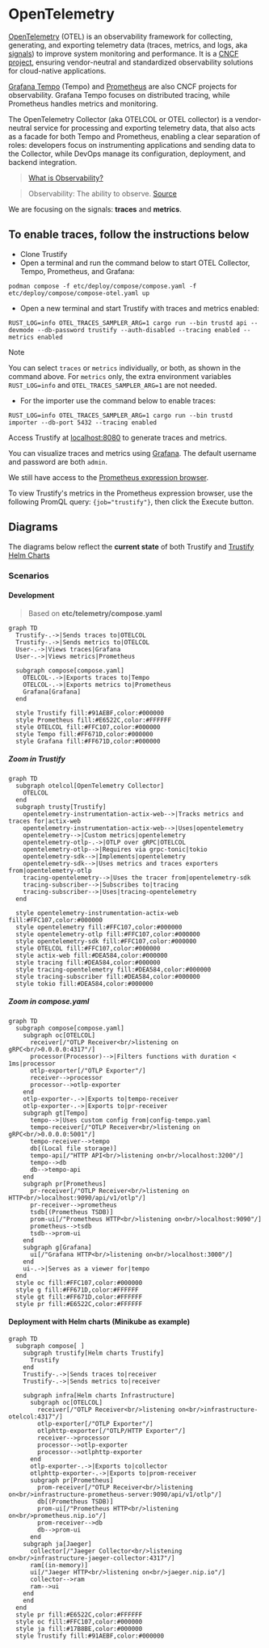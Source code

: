 # OpenTelemetry

[OpenTelemetry](https://opentelemetry.io/) (OTEL) is an observability framework for collecting, generating,
and exporting telemetry data (traces, metrics, and logs, aka [signals](https://opentelemetry.io/docs/concepts/signals/))
to improve system monitoring and performance. It is a [CNCF project](https://www.cncf.io/projects/opentelemetry/),
ensuring vendor-neutral and standardized observability solutions for cloud-native applications.

[Grafana Tempo](https://grafana.com/oss/tempo/) (Tempo) and [Prometheus](https://prometheus.io/) are also CNCF projects for observability.
Grafana Tempo focuses on distributed tracing, while Prometheus handles metrics and monitoring.

The OpenTelemetry Collector (aka OTELCOL or OTEL collector) is a vendor-neutral service for
processing and exporting telemetry data, that also acts as a facade for both Tempo and Prometheus,
enabling a clear separation of roles: developers focus on instrumenting applications and sending data to the Collector,
while DevOps manage its configuration, deployment, and backend integration.

> [What is Observability?](https://www.brendangregg.com/blog/2021-05-23/what-is-observability.html)

> Observability: The ability to observe. [Source](https://www.brendangregg.com/blog/2021-05-23/what-is-observability.html)

We are focusing on the signals: **traces** and **metrics**.

## To enable traces, follow the instructions below

* Clone Trustify
* Open a terminal and run the command below to start OTEL Collector, Tempo, Prometheus, and Grafana:

```shell
podman compose -f etc/deploy/compose/compose.yaml -f etc/deploy/compose/compose-otel.yaml up
```

* Open a new terminal and start Trustify with traces and metrics enabled:

```shell
RUST_LOG=info OTEL_TRACES_SAMPLER_ARG=1 cargo run --bin trustd api --devmode --db-password trustify --auth-disabled --tracing enabled --metrics enabled
```

>[!NOTE]
> You can select `traces` or `metrics` individually, or both, as shown in the command above.
> For `metrics` only, the extra environment variables `RUST_LOG=info` and `OTEL_TRACES_SAMPLER_ARG=1` are not needed.

* For the importer use the command below to enable traces:

```shell
RUST_LOG=info OTEL_TRACES_SAMPLER_ARG=1 cargo run --bin trustd importer --db-port 5432 --tracing enabled
```

Access Trustify at [localhost:8080](http://localhost:8080) to generate traces and metrics.

You can visualize traces and metrics using [Grafana](http://localhost:3000/). The default username and password are both `admin`.

We still have access to the [Prometheus expression browser](http://localhost:9090).

To view Trustify's metrics in the Prometheus expression browser, use the following PromQL query: `{job="trustify"}`, then click the Execute button.

## Diagrams

The diagrams below reflect the **current state** of both Trustify and [Trustify Helm Charts](https://github.com/trustification/trustify-helm-charts)

### Scenarios

#### Development

> Based on **etc/telemetry/compose.yaml**

```mermaid
graph TD
  Trustify-.->|Sends traces to|OTELCOL
  Trustify-.->|Sends metrics to|OTELCOL
  User-.->|Views traces|Grafana
  User-.->|Views metrics|Prometheus

  subgraph compose[compose.yaml]
    OTELCOL-.->|Exports traces to|Tempo
    OTELCOL-.->|Exports metrics to|Prometheus
    Grafana[Grafana]
  end

  style Trustify fill:#91AEBF,color:#000000
  style Prometheus fill:#E6522C,color:#FFFFFF
  style OTELCOL fill:#FFC107,color:#000000
  style Tempo fill:#FF671D,color:#000000
  style Grafana fill:#FF671D,color:#000000
```

##### Zoom in Trustify

```mermaid
graph TD
  subgraph otelcol[OpenTelemetry Collector]
    OTELCOL
  end
  subgraph trusty[Trustify]
    opentelemetry-instrumentation-actix-web-->|Tracks metrics and traces for|actix-web
    opentelemetry-instrumentation-actix-web-->|Uses|opentelemetry
    opentelemetry-->|Custom metrics|opentelemetry
    opentelemetry-otlp-.->|OTLP over gRPC|OTELCOL
    opentelemetry-otlp-->|Requires via grpc-tonic|tokio
    opentelemetry-sdk-->|Implements|opentelemetry
    opentelemetry-sdk-->|Uses metrics and traces exporters from|opentelemetry-otlp
    tracing-opentelemetry-->|Uses the tracer from|opentelemetry-sdk
    tracing-subscriber-->|Subscribes to|tracing
    tracing-subscriber-->|Uses|tracing-opentelemetry
  end

  style opentelemetry-instrumentation-actix-web fill:#FFC107,color:#000000
  style opentelemetry fill:#FFC107,color:#000000
  style opentelemetry-otlp fill:#FFC107,color:#000000
  style opentelemetry-sdk fill:#FFC107,color:#000000
  style OTELCOL fill:#FFC107,color:#000000
  style actix-web fill:#DEA584,color:#000000
  style tracing fill:#DEA584,color:#000000
  style tracing-opentelemetry fill:#DEA584,color:#000000
  style tracing-subscriber fill:#DEA584,color:#000000
  style tokio fill:#DEA584,color:#000000
```

##### Zoom in compose.yaml

```mermaid
graph TD
  subgraph compose[compose.yaml]
    subgraph oc[OTELCOL]
      receiver[/"OTLP Receiver<br/>listening on gRPC<br/>0.0.0.0:4317"/]
      processor(Processor)-->|Filters functions with duration < 1ms|processor
      otlp-exporter[/"OTLP Exporter"/]
      receiver-->processor
      processor-->otlp-exporter
    end
    otlp-exporter-.->|Exports to|tempo-receiver
    otlp-exporter-.->|Exports to|pr-receiver
    subgraph gt[Tempo]
      tempo-->|Uses custom config from|config-tempo.yaml
      tempo-receiver[/"OTLP Receiver<br/>listening on gRPC<br/>0.0.0.0:5001"/]
      tempo-receiver-->tempo
      db[(Local file storage)]
      tempo-api[/"HTTP API<br/>listening on<br/>localhost:3200"/]
      tempo-->db
      db-->tempo-api
    end
    subgraph pr[Prometheus]
      pr-receiver[/"OTLP Receiver<br/>listening on HTTP<br/>localhost:9090/api/v1/otlp"/]
      pr-receiver-->prometheus
      tsdb[(Prometheus TSDB)]
      prom-ui[/"Prometheus HTTP<br/>listening on<br/>localhost:9090"/]
      prometheus-->tsdb
      tsdb-->prom-ui
    end
    subgraph g[Grafana]
      ui[/"Grafana HTTP<br/>listening on<br/>localhost:3000"/]
    end
    ui-.->|Serves as a viewer for|tempo
  end
  style oc fill:#FFC107,color:#000000
  style g fill:#FF671D,color:#FFFFFF
  style gt fill:#FF671D,color:#FFFFFF
  style pr fill:#E6522C,color:#FFFFFF
```


#### Deployment with Helm charts (Minikube as example)

```mermaid
graph TD
  subgraph compose[ ]
    subgraph trustify[Helm charts Trustify]
      Trustify
    end
    Trustify-.->|Sends traces to|receiver
    Trustify-.->|Sends metrics to|receiver

    subgraph infra[Helm charts Infrastructure]
      subgraph oc[OTELCOL]
        receiver[/"OTLP Receiver<br/>listening on<br/>infrastructure-otelcol:4317"/]
        otlp-exporter[/"OTLP Exporter"/]
        otlphttp-exporter[/"OTLP/HTTP Exporter"/]
        receiver-->processor
        processor-->otlp-exporter
        processor-->otlphttp-exporter
      end
      otlp-exporter-.->|Exports to|collector
      otlphttp-exporter-.->|Exports to|prom-receiver
      subgraph pr[Prometheus]
        prom-receiver[/"OTLP Receiver<br/>listening on<br/>infrastructure-prometheus-server:9090/api/v1/otlp"/]
        db[(Prometheus TSDB)]
        prom-ui[/"Prometheus HTTP<br/>listening on<br/>prometheus.nip.io"/]
        prom-receiver-->db
        db-->prom-ui
      end
    subgraph ja[Jaeger]
      collector[/"Jaeger Collector<br/>listening on<br/>infrastructure-jaeger-collector:4317"/]
      ram[(in-memory)]
      ui[/"Jaeger HTTP<br/>listening on<br/>jaeger.nip.io"/]
      collector-->ram
      ram-->ui
    end
    end
  end
  style pr fill:#E6522C,color:#FFFFFF
  style oc fill:#FFC107,color:#000000
  style ja fill:#17B8BE,color:#000000
  style Trustify fill:#91AEBF,color:#000000
```

